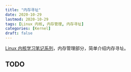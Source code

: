 ```yaml
---
title: "内存寻址"
date: 2020-10-29
lastmod: 2020-10-29
tags: [Linux 内核, 内存管理, 内存寻址]
categories: [Kernel]
draft: false
---
```


[Linux 内核学习笔记系列](/posts/kernel/kernel)，内存管理部分，简单介绍内存寻址。

<!--more-->

## TODO
